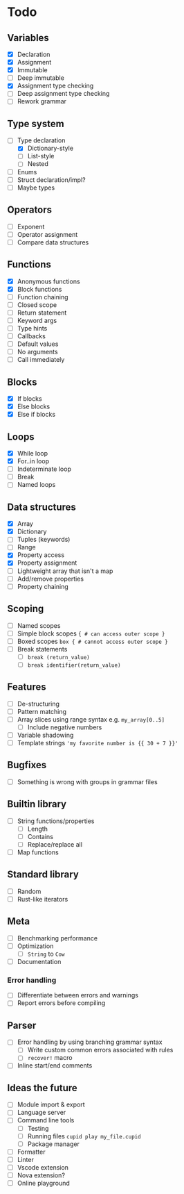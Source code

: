 # Todo

## Variables

- [x] Declaration
- [x] Assignment
- [x] Immutable
- [ ] Deep immutable
- [x] Assignment type checking
- [ ] Deep assignment type checking
- [ ] Rework grammar

## Type system

- [ ] Type declaration
  - [x] Dictionary-style
  - [ ] List-style
  - [ ] Nested
- [ ] Enums
- [ ] Struct declaration/impl?
- [ ] Maybe types

## Operators

- [ ] Exponent
- [ ] Operator assignment
- [ ] Compare data structures

## Functions

- [x] Anonymous functions
- [x] Block functions
- [ ] Function chaining
- [ ] Closed scope
- [ ] Return statement
- [ ] Keyword args
- [ ] Type hints
- [ ] Callbacks
- [ ] Default values
- [ ] No arguments
- [ ] Call immediately

## Blocks

- [x] If blocks
- [x] Else blocks
- [x] Else if blocks

## Loops

- [x] While loop
- [x] For..in loop
- [ ] Indeterminate loop
- [ ] Break
- [ ] Named loops

## Data structures

- [x] Array
- [x] Dictionary
- [ ] Tuples (keywords)
- [ ] Range
- [x] Property access
- [x] Property assignment
- [ ] Lightweight array that isn't a map
- [ ] Add/remove properties
- [ ] Property chaining

## Scoping

- [ ] Named scopes
- [ ] Simple block scopes `{ # can access outer scope }`
- [ ] Boxed scopes `box { # cannot access outer scope }`
- [ ] Break statements
  - [ ] `break (return_value)`
  - [ ] `break identifier(return_value)`

## Features

- [ ] De-structuring
- [ ] Pattern matching
- [ ] Array slices using range syntax e.g. `my_array[0..5]`
  - [ ] Include negative numbers
- [ ] Variable shadowing
- [ ] Template strings `'my favorite number is {{ 30 + 7 }}'`

## Bugfixes

- [ ] Something is wrong with groups in grammar files

## Builtin library

- [ ] String functions/properties
  - [ ] Length
  - [ ] Contains
  - [ ] Replace/replace all
- [ ] Map functions

## Standard library

- [ ] Random
- [ ] Rust-like iterators

## Meta

- [ ] Benchmarking performance
- [ ] Optimization
  - [ ] `String` to `Cow`
- [ ] Documentation

### Error handling

- [ ] Differentiate between errors and warnings
- [ ] Report errors before compiling

## Parser

- [ ] Error handling by using branching grammar syntax
  - [ ] Write custom common errors associated with rules
  - [ ] `recover!` macro
- [ ] Inline start/end comments

## Ideas the future

- [ ] Module import & export
- [ ] Language server
- [ ] Command line tools
  - [ ] Testing
  - [ ] Running files `cupid play my_file.cupid`
  - [ ] Package manager
- [ ] Formatter
- [ ] Linter
- [ ] Vscode extension
- [ ] Nova extension?
- [ ] Online playground
